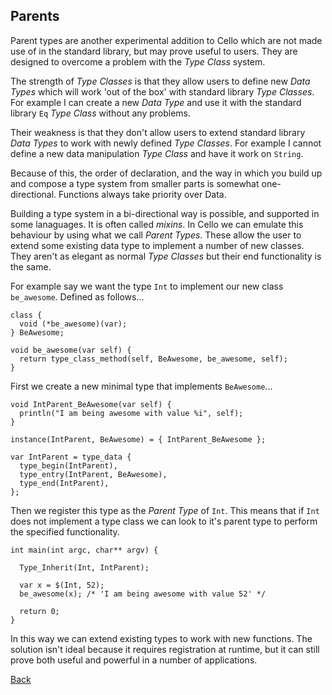 Parents
-------

Parent types are another experimental addition to Cello which are not made use of in the standard library, but may prove useful to users. They are designed to overcome a problem with the _Type Class_ system.

The strength of _Type Classes_ is that they allow users to define new _Data Types_ which will work 'out of the box' with standard library _Type Classes_. For example I can create a new _Data Type_ and use it with the standard library `Eq` _Type Class_ without any problems.

Their weakness is that they don't allow users to extend standard library _Data Types_ to work with newly defined _Type Classes_. For example I cannot define a new data manipulation _Type Class_ and have it work on `String`.

Because of this, the order of declaration, and the way in which you build up and compose a type system from smaller parts is somewhat one-directional. Functions always take priority over Data.

Building a type system in a bi-directional way is possible, and supported in some lanaguages. It is often called _mixins_. In Cello we can emulate this behaviour by using what we call _Parent Types_. These allow the user to extend some existing data type to implement a number of new classes. They aren't as elegant as normal _Type Classes_ but their end functionality is the same.

For example say we want the type `Int` to implement our new class `be_awesome`. Defined as follows...

    class {
      void (*be_awesome)(var);
    } BeAwesome;

    void be_awesome(var self) {
      return type_class_method(self, BeAwesome, be_awesome, self);
    }

First we create a new minimal type that implements `BeAwesome`...

    void IntParent_BeAwesome(var self) {
      println("I am being awesome with value %i", self);
    }

    instance(IntParent, BeAwesome) = { IntParent_BeAwesome };

    var IntParent = type_data {
      type_begin(IntParent),
      type_entry(IntParent, BeAwesome),
      type_end(IntParent),
    };

Then we register this type as the _Parent Type_ of `Int`. This means that if `Int` does not implement a type class we can look to it's parent type to perform the specified functionality. 
    
    int main(int argc, char** argv) {
      
      Type_Inherit(Int, IntParent);

      var x = $(Int, 52);
      be_awesome(x); /* 'I am being awesome with value 52' */
      
      return 0;
    }
  

In this way we can extend existing types to work with new functions. The solution isn't ideal because it requires registration at runtime, but it can still prove both useful and powerful in a number of applications.


[Back](/documentation)
